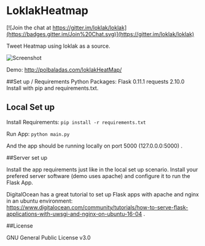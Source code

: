 # LoklakHeatmap

[![Join the chat at https://gitter.im/loklak/loklak](https://badges.gitter.im/Join%20Chat.svg)](https://gitter.im/loklak/loklak)

Tweet Heatmap using loklak as a source.


![Screenshot](https://cloud.githubusercontent.com/assets/3987198/18433618/f48d8a04-78e8-11e6-836d-85b231aeb5a0.png
)

Demo: <http://polbaladas.com/loklakHeatMap/>

##Set up / Requirements
Python Packages:
Flask 0.11.1
requests 2.10.0
Install with pip and requirements.txt.

## Local Set up

Install Requirements:
```pip install -r requirements.txt```

Run App:
```python main.py```

And the app should be running locally on port 5000 (127.0.0.0:5000) .

##Server set up

Install the app requirements just like in the local set up scenario.
Install your prefered server software (demo uses apache) and configure it to run the Flask App. 

DigitalOcean has a great tutorial to set up Flask apps with apache and nginx in an ubuntu environment:
<https://www.digitalocean.com/community/tutorials/how-to-serve-flask-applications-with-uwsgi-and-nginx-on-ubuntu-16-04> .

##License

GNU General Public License v3.0






